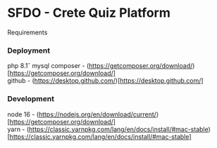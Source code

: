 # SFDO - Crete Quiz Platform



Requirements

### Deployment
php 8.1ˆ
mysql
composer - (https://getcomposer.org/download/)[https://getcomposer.org/download/]  
github - (https://desktop.github.com/)[https://desktop.github.com/]

### Development
node 16 - (https://nodejs.org/en/download/current/)[https://getcomposer.org/download/]  
yarn - (https://classic.yarnpkg.com/lang/en/docs/install/#mac-stable)[https://classic.yarnpkg.com/lang/en/docs/install/#mac-stable]
